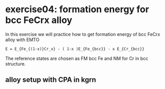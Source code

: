 # exercise04: formation energy for bcc FeCrx alloy

In this exercise we will practice how to get formation energy of bcc FeCrx alloy with EMTO

```{math}
E = E_{Fe_{(1-x)}Cr_x} - ( 1-x )E_{Fe_{bcc}} - x E_{Cr_{bcc}}
```

The reference states are chosen as FM bcc Fe and  NM for Cr in bcc structure.

## alloy setup with CPA in kgrn


